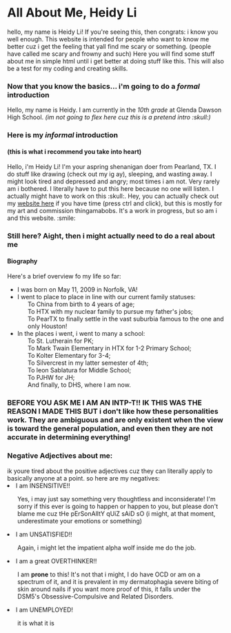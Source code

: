 <h1>All About Me, Heidy Li</h1>
<p>
hello, my name is Heidy Li! If you're seeing this, then congrats: i know you well enough. This website is intended for people who want to know me better cuz i get the feeling that yall find me scary or something. (people have called me scary and frowny and such)
Here you will find some stuff about me in simple html until i get better at doing stuff like this. This will also be a test for my coding and creating skills. 
</p>
<h3>Now that you know the basics... i'm going to do a <em>formal</em> introduction</h3>
<p>
  Hello, my name is Heidy. I am currently in the <em>10th grade</em> at <span style="color= blue;">Glenda Dawson High School</span>. <em>(im not going to flex here cuz this is a pretend intro :skull:)</em>
</p>
<h3>Here is my <span style="color= red;"><em>informal</em></span> introduction</h3>
<h4>(this is what i recommend you take into heart)</h4>
<p>
  Hello, i'm Heidy Li! I'm your aspring shenanigan doer from Pearland, TX. I do stuff like drawing (check out my ig ay), sleeping, and wasting away. I might look tired and depressed and angry; most times i am not. Very rarely am i bothered. I literally have to put this here because no one will listen. I actually might have to work on this :skull:. Hey, you can actually check out my <a href="https://heidyl.carrd.co/">website here</a> if you have time (press ctrl and click), but this is mostly for my art and commission thingamabobs. It's a work in progress, but so am i and this website. :smile:
</p>
<h3>Still here? Aight, then i might actually need to do a real about me</h3>
<h4>Biography</h4>
<p>Here's a brief overview fo my life so far:</p>
<ul>
  <li>I was born on May 11, 2009 in Norfolk, VA!</li>
  <li>I went to place to place in line with our current family statuses:
    <ul>To China from birth to 4 years of age;</ul>
    <ul>To HTX with my nuclear family to pursue my father's jobs;</ul>
    <ul>To PearTX to finally settle in the vast suburbia famous to the one and only Houston!</ul>
  </li>
  <li>In the places i went, i went to many a school:
  <ul>To St. Lutherain for PK;</ul>
  <ul>To Mark Twain Elementary in HTX for 1-2 Primary School;</ul>
  <ul>To Kolter Elementary for 3-4;</ul>
  <ul>To Silvercrest in my latter semester of 4th;</ul>
  <ul>To leon Sablatura for Middle School;</ul>
  <ul>To PJHW for JH;</ul>
  <ul>And finally, to DHS, where I am now.</ul>
</li>
</ul>
<h3>BEFORE YOU ASK ME I AM AN INTP-T!! IK THIS WAS THE REASON I MADE THIS BUT i don't like how these personalities work. They are ambiguous and are only existent when the view is toward the general population, and even then they are not accurate in determining everything!</h3>
<h3>Negative Adjectives about me:</h3>
ik youre tired about the positive adjectives cuz they can literally apply to basically anyone at a point. so here are my negatives:
<li>I am INSENSITIVE!!</li>
  <ul>Yes, i may just say something very thoughtless and inconsiderate! I'm sorry if this ever is going to happen or happen to you, but please don't blame me cuz tHe pErSonAlItY qUiZ sAiD sO (i might, at that moment, underestimate your emotions or something)</ul>
  <li>I am UNSATISFIED!!</li>
  <ul>Again, i might let the impatient alpha wolf inside me do the job.</ul>
  <li>I am a great OVERTHINKER!!</li>
  <ul>I am <b>prone</b> to this! It's not that i might, I do have OCD or am on a spectrum of it, and it is prevalent in my dermatophagia <span class="spoiler">severe biting of skin around nails</span> if you want more proof of this, it falls under the DSM5's Obsessive-Compulsive and Related Disorders.</ul>
  <li>I am UNEMPLOYED!</li>
  <ul>it is what it is</ul>
